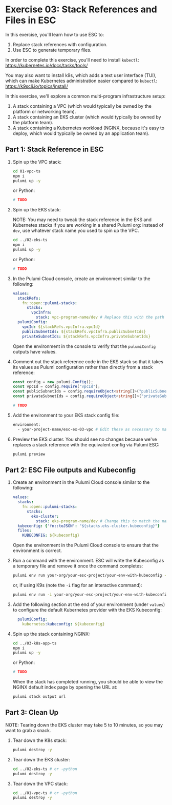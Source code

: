 # Exercise 03: Stack References and Files in ESC

In this exercise, you'll learn how to use ESC to:

1. Replace stack references with configuration.
1. Use ESC to generate temporary files.

In order to complete this exercise, you'll need to install `kubectl`: <https://kubernetes.io/docs/tasks/tools/>

You may also want to install k9s, which adds a text user interface (TUI), which can make Kubernetes administration easier compared to `kubectl`: <https://k9scli.io/topics/install/>

In this exercise, we'll explore a common multi-program infrastructure setup:

1. A stack containing a VPC (which would typically be owned by the platform or networking team).
1. A stack containing an EKS cluster (which would typically be owned by the platform team).
1. A stack containing a Kubernetes workload (NGINX, because it's easy to deploy, which would typically be owned by an application team).

## Part 1: Stack Reference in ESC

1. Spin up the VPC stack:

    ```bash
    cd 01-vpc-ts
    npm i
    pulumi up -y
    ```

    or Python:

    ```bash
    # TODO
    ```

1. Spin up the EKS stack:

    NOTE: You may need to tweak the stack reference in the EKS and Kubernetes stacks if you are working in a shared Pulumi org: instead of `dev`, use whatever stack name you used to spin up the VPC.

    ```bash
    cd ../02-eks-ts
    npm i
    pulumi up -y
    ```

    or Python:

    ```bash
    # TODO
    ```

1. In the Pulumi Cloud console, create an environment similar to the following:

    ```yaml
    values:
      stackRefs:
        fn::open::pulumi-stacks:
          stacks:
            vpcInfra:
              stack: vpc-program-name/dev # Replace this with the path to your VPC stack
      pulumiConfig:
        vpcId: ${stackRefs.vpcInfra.vpcId}
        publicSubnetIds: ${stackRefs.vpcInfra.publicSubnetIds}
        privateSubnetIds: ${stackRefs.vpcInfra.privateSubnetIds}
    ```

    Open the environment in the console to verify that the `pulumiConfig` outputs have values.

1. Comment out the stack reference code in the EKS stack so that it takes its values as Pulumi configuration rather than directly from a stack reference:

    ```typescript
    const config = new pulumi.Config();
    const vpcId = config.require("vpcId");
    const publicSubnetIds = config.requireObject<string[]>("publicSubnetIds");
    const privateSubnetIds = config.requireObject<string[]>("privateSubnetIds");
    ```

    ```python
    # TODO
    ```

1. Add the environment to your EKS stack config file:

    ```bash
    environment:
      - your-project-name/esc-ex-03-vpc # Edit these as necessary to match your VPC stack
    ```

1. Preview the EKS cluster. You should see no changes because we've replaces a stack reference with the equivalent config via Pulumi ESC:

    ```bash
    pulumi preview
    ```

## Part 2: ESC File outputs and Kubeconfig

1. Create an environment in the Pulumi Cloud console similar to the following:

    ```yaml
    values:
      stacks:
        fn::open::pulumi-stacks:
          stacks:
            eks-cluster:
              stack: eks-program-name/dev # Change this to match the name of your EKS program/stack
      kubeconfig: {'fn::toJSON': "${stacks.eks-cluster.kubeconfig}"}
      files:
        KUBECONFIG: ${kubeconfig}
    ```

    Open the environment in the Pulumi Cloud console to ensure that the environment is correct.

1. Run a command with the environment. ESC will write the Kubeconfig as a temporary file and remove it once the command completes:

    ```bash
    pulumi env run your-org/your-esc-project/your-env-with-kubeconfig -- kubectl get pods --all-namespaces
    ```

    or, if using K9s (note the `-i` flag for an interactive command):

    ```bash
    pulumi env run -i your-org/your-esc-project/your-env-with-kubeconfig -- k9s
    ```

1. Add the following section at the end of your environment (under `values`) to configure the default Kubernetes provider with the EKS Kubeconfig:

    ```yaml
      pulumiConfig:
        kubernetes:kubeconfig: ${kubeconfig}

1. Spin up the stack containing NGINX:

    ```bash
    cd ../03-k8s-app-ts
    npm i
    pulumi up -y
    ```

    or Python:

    ```bash
    # TODO
    ```

    When the stack has completed running, you should be able to view the NGINX default index page by opening the URL at:

    ```bash
    pulumi stack output url
    ```

## Part 3: Clean Up

NOTE: Tearing down the EKS cluster may take 5 to 10 minutes, so you may want to grab a snack.

1. Tear down the K8s stack:

    ```bash
    pulumi destroy -y
    ```

1. Tear down the EKS cluster:

    ```bash
    cd ../02-eks-ts # or -python
    pulumi destroy -y
    ```

1. Tear down the VPC stack:

    ```bash
    cd ../01-vpc-ts # or -python
    pulumi destroy -y
    ```
